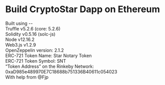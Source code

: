 # Build CryptoStar Dapp on Ethereum

Built using --\
Truffle v5.2.6 (core: 5.2.6) \
Solidity v0.5.16 (solc-js) \
Node v12.16.2\
Web3.js v1.2.9\
OpenZeppelin version: 2.1.2\
ERC-721 Token Name: Star Notary Token\
ERC-721 Token Symbol: SNT \
“Token Address” on the Rinkeby Network: 0xaD985e489970E7C18688b751336B40611c054023 \
With help from @Fjp
